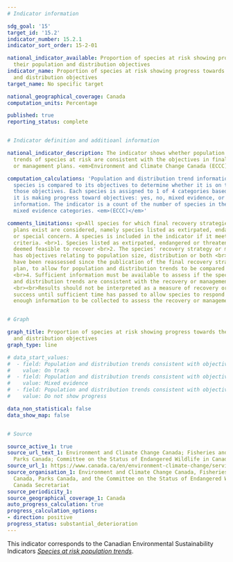 ```yaml
---
# Indicator information

sdg_goal: '15'
target_id: '15.2'
indicator_number: 15.2.1
indicator_sort_order: 15-2-01

national_indicator_available: Proportion of species at risk showing progress towards
  their population and distribution objectives
indicator_name: Proportion of species at risk showing progress towards their population
  and distribution objectives
target_name: No specific target

national_geographical_coverage: Canada
computation_units: Percentage

published: true
reporting_status: complete


# Indicator definition and additioanl information

national_indicator_description: The indicator shows whether population and distribution
  trends of species at risk are consistent with the objectives in final recovery strategies
  or management plans. <em>Environment and Climate Change Canada (ECCC)</em>

computation_calculations: 'Population and distribution trend information for each
  species is compared to its objectives to determine whether it is on track to meet
  those objectives. Each species is assigned to 1 of 4 categories based on whether
  it is making progress toward objectives: yes, no, mixed evidence, or insufficient
  information. The indicator is a count of the number of species in the yes, no or
  mixed evidence categories. <em>(ECCC)</em>'

comments_limitations: <p>All species for which final recovery strategies or management
  plans exist are considered, namely species listed as extirpated, endangered, threatened,
  or special concern. A species is included in the indicator if it meets the following
  criteria. <br>1. Species listed as extirpated, endangered or threatened must be
  deemed feasible to recover <br>2. The species' recovery strategy or management plan
  has objectives relating to population size, distribution or both <br>3. Species
  have been reassessed since the publication of the final recovery strategy or management
  plan, to allow for population and distribution trends to be compared to the objectives
  <br>4. Sufficient information must be available to assess if the species' population
  and distribution trends are consistent with the recovery or management objectives
  <br><br>Results should not be interpreted as a measure of recovery or management
  success until sufficient time has passed to allow species to respond and to allow
  enough information to be collected to assess the recovery or management. <em>(ECCC)</em></p>


# Graph

graph_title: Proportion of species at risk showing progress towards their population
  and distribution objectives
graph_type: line

# data_start_values:
#  - field: Population and distribution trends consistent with objectives
#    value: On track
#  - field: Population and distribution trends consistent with objectives
#    value: Mixed evidence
#  - field: Population and distribution trends consistent with objectives
#    value: Do not show progress

data_non_statistical: false
data_show_map: false


# Source

source_active_1: true
source_url_text_1: Environment and Climate Change Canada; Fisheries and Oceans Canada;
  Parks Canada; Committee on the Status of Endangered Wildlife in Canada Secretariat
source_url_1: https://www.canada.ca/en/environment-climate-change/services/environmental-indicators/species-risk-population-trends.html
source_organisation_1: Environment and Climate Change Canada, Fisheries and Oceans
  Canada, Parks Canada, and the Committee on the Status of Endangered Wildlife in
  Canada Secretariat
source_periodicity_1:
source_geographical_coverage_1: Canada
auto_progress_calculation: true
progress_calculation_options:
- direction: positive
progress_status: substantial_deterioration
---
```

This indicator corresponds to the Canadian Environmental Sustainability Indicators <a href="https://www.canada.ca/en/environment-climate-change/services/environmental-indicators/species-risk-population-trends.html"> <em>Species at risk population trends</em></a>.
